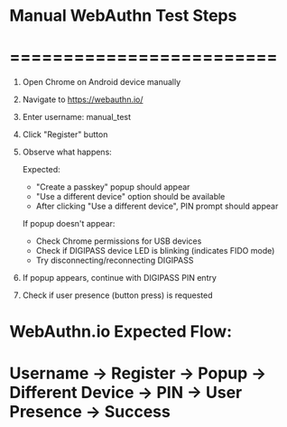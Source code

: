 
# Manual WebAuthn Test Steps
# =========================

1. Open Chrome on Android device manually
2. Navigate to https://webauthn.io/
3. Enter username: manual_test
4. Click "Register" button
5. Observe what happens:
   
   Expected: 
   - "Create a passkey" popup should appear
   - "Use a different device" option should be available
   - After clicking "Use a different device", PIN prompt should appear
   
   If popup doesn't appear:
   - Check Chrome permissions for USB devices
   - Check if DIGIPASS device LED is blinking (indicates FIDO mode)
   - Try disconnecting/reconnecting DIGIPASS
   
6. If popup appears, continue with DIGIPASS PIN entry
7. Check if user presence (button press) is requested

# WebAuthn.io Expected Flow:
# Username -> Register -> Popup -> Different Device -> PIN -> User Presence -> Success
